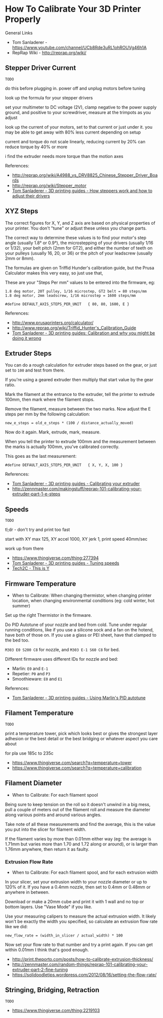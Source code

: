 # How To Calibrate Your 3D Printer Properly

General Links

* Tom Sanladerer - https://www.youtube.com/channel/UCb8Rde3uRL1ohROUVg46h1A
* RepRap Wiki - http://reprap.org/wiki/

## Stepper Driver Current

~~~
TODO
~~~

do this before plugging in. power off and unplug motors before tuning

look up the formula for your stepper drivers

set your multimeter to DC voltage (2V), clamp negative to the power supply ground, and positive to your screwdriver, measure at the trimpots as you adjust

look up the current of your motors, set to that current or just under it. you may be able to get away with 80% less current depending on setup

current and torque do not scale linearly, reducing current by 20% can reduce torque by 40% or more

i find the extruder needs more torque than the motion axes

References:

* http://reprap.org/wiki/A4988_vs_DRV8825_Chinese_Stepper_Driver_Boards
* http://reprap.org/wiki/Stepper_motor
* [Tom Sanladerer - 3D printing guides - How steppers work and how to adjust their drivers](https://www.youtube.com/watch?v=bItYRMLGoVc)

## XYZ Steps

The correct figures for X, Y, and Z axis are based on physical properties of your printer. You don't "tune" or adjust these unless you change parts.

The correct way to determine these values is to find your motor's step angle (usually 1.8° or 0.9°), the microstepping of your drivers (usually 1/16 or 1/32), your belt pitch (2mm for GT2), and either the number of teeth on your pulleys (usually 16, 20, or 36) or the pitch of your leadscrew (usually 2mm or 8mm).

The formulas are given on Triffid Hunder's calibration guide, but the Prusa Calculator makes this very easy, so just use that,

These are your "Steps Per mm" values to be entered into the firmware, eg:

~~~
1.8 deg motor, 20T pulley, 1/16 microstep, GT2 belt = 80 steps/mm
1.8 deg motor, 2mm leadscrew, 1/16 microstep = 1600 steps/mm

#define DEFAULT_AXIS_STEPS_PER_UNIT   { 80, 80, 1600, E }
~~~

References:

* http://www.prusaprinters.org/calculator/
* http://www.reprap.org/wiki/Triffid_Hunter's_Calibration_Guide
* [Tom Sanladerer - 3D printing guides: Calibration and why you might be doing it wrong](https://www.youtube.com/watch?v=Mbn1ckR86Z8)

## Extruder Steps

You can do a rough calculation for extruder steps based on the gear, or just set to `100` and test from there.

If you're using a geared extruder then multiply that start value by the gear ratio.

Mark the filament at the entrance to the extruder, tell the printer to extrude 100mm, then mark where the filament stops.

Remove the filament, measure between the two marks. Now adjust the E steps per mm by the following calculation:

~~~
new_e_steps = old_e_steps * (100 / distance_actually_moved)
~~~

Now do it again. Mark, extrude, mark, measure.

When you tell the printer to extrude 100mm and the measurement between the marks is actually 100mm, you've calibrated correctly.

This goes as the last measurement:

~~~
#define DEFAULT_AXIS_STEPS_PER_UNIT   { X, Y, X, 100 }
~~~

References:

* [Tom Sanladerer - 3D printing guides - Calibrating your extruder](https://www.youtube.com/watch?v=YUPfBJz3I6Y)
* http://zennmaster.com/makingstuff/reprap-101-calibrating-your-extruder-part-1-e-steps

## Speeds

~~~
TODO
~~~

tl;dr - don't try and print too fast

start with XY max 125, XY accel 1000, XY jerk 1, print speed 40mm/sec

work up from there

* https://www.thingiverse.com/thing:277394
* [Tom Sanladerer - 3D printing guides - Tuning speeds](https://www.youtube.com/watch?v=7HsIZuj9vOs)
* [Tech2C - This is Y](https://www.youtube.com/watch?v=AKTvykTPjQw)

## Firmware Temperature

* When to Calibrate: When changing thermistor, when changing printer location, when changing environmental conditions (eg: cold winter, hot summer)

Set up the right Thermistor in the firmware.

Do PID Autotune of your nozzle and bed from cold. Tune under regular running conditions, like if you use a silicone sock and a fan on the hotend, have both of those on. If you use a glass or PEI sheet, have that clamped to the bed too.

`M303 E0 S200 C8` for nozzle, and `M303 E-1 S60 C8` for bed.

Different firmware uses different IDs for nozzle and bed:

* Marlin: `E0` and `E-1`
* Repetier: `P0` and `P3`
* Smoothieware: `E0` and `E1`

References:

* [Tom Sanladerer - 3D printing guides - Using Marlin's PID autotune](https://www.youtube.com/watch?v=APzJfYAgFkQ)

## Filament Temperature

~~~
TODO
~~~

print a temperature tower, pick which looks best or gives the strongest layer adhesion or the best detail or the best bridging or whatever aspect you care about

for pla use 185c to 235c

* https://www.thingiverse.com/search?q=temperature+tower
* https://www.thingiverse.com/search?q=temperature+calibration

## Filament Diameter

* When to Calibrate: For each filament spool

Being sure to keep tension on the roll so it doesn't unwind in a big mess, pull a couple of meters out of the filament roll and measure the diameter along various points and around various angles.

Take note of all these measurements and find the average, this is the value you put into the slicer for filament width.

If the filament varies by more than 0.01mm either way (eg: the average is 1.71mm but varies more than 1.70 and 1.72 along or around), or is larger than 1.76mm anywhere, then return it as faulty.

### Extrusion Flow Rate

* When to Calibrate: For each filament spool, and for each extrusion width

In your slicer, set your extrusion width to your nozzle diameter or up to 120% of it. If you have a 0.4mm nozzle, then set to 0.4mm or 0.48mm or anywhere in between.

Download or make a 20mm cube and print it with 1 wall and no top or bottom layers. Use "Vase Mode" if you like.

Use your measuring calipers to measure the actual extrusion width. It likely won't be exactly the width you specified, so calculate an extrusion flow rate like we did:

~~~
new_flow_rate = (width_in_slicer / actual_width) * 100
~~~

Now set your flow rate to that number and try a print again. If you can get within 0.01mm I think that's good enough.

* http://print.theporto.com/posts/how-to-calibrate-extrusion-thickness/
* http://zennmaster.com/random-things/reprap-101-calibrating-your-extruder-part-2-fine-tuning
* https://solidoodletips.wordpress.com/2012/08/16/setting-the-flow-rate/

## Stringing, Bridging, Retraction

~~~
TODO
~~~

* https://www.thingiverse.com/thing:2219103